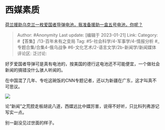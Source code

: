# 西媒素质
[荷兰援助乌克兰一枚爱国者导弹电池，我准备援助一盒五号电池，你呢？](https://www.zhihu.com/question/579479920/answer/2854313036)

> Author: #Anonymity
> Last update: [编辑于 2023-01-21]
> Link:
> Category: #【答集】/13-百年未有之变局
> Tag: #5-社会科学/4-军事学/4-情报分析  #_专题合集/合集4-俄乌战争 #6-文化艺术/2-语言文学/2b-新闻学/新闻媒体
> 评论区:
> 泛讨论:

好歹爱国者导弹可是真有电池的，按美国的德行这电池还不可能便宜，一个做社会新闻的搞错没什么骇人听闻的。

在中国混了几年、专吃这碗饭的CNN专题记者，还以为新疆在广东，这才叫真不可思议。

![](https://picx.zhimg.com/80/v2-24503198ea05e3838eda7456ff5093d8_1440w.webp?source=c8b7c179)

论“新闻”之荒腔走板胡说八道，西媒远比中媒厉害，说得不好听，只比科列弗游记写实一点。

别一副没见过世面的样子。
